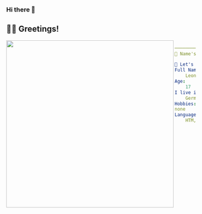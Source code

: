 ### Hi there 👋

## 👋🏻 Greetings!
<img src="vyolit.png" align="left" height="445px" />

```yml

──────────────────────────────────────────────
🏮 Name's yKarsun — I have no idea

🌱 Let's get the non-obvious facts straight:
Full Name:
    Leon
Age:
    17
I live in:
    Germany
Hobbies:
none
Languages/Frameworks I use:
    HTM, CSS

```
